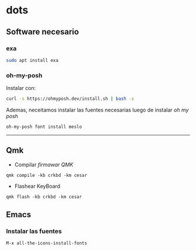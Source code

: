 # dots

## Software necesario

### exa
```bash
sudo apt install exa
```

### oh-my-posh

Instalar con:
```bash
curl -s https://ohmyposh.dev/install.sh | bash -s
```
Ademas, neceitamos instalar las fuentes necesarias
luego de instalar _oh my posh_
```bash
oh-my-posh font install meslo
```

---

## Qmk

* Compilar *firmawar QMK*
```shell
qmk compile -kb crkbd -km cesar
```

* Flashear KeyBoard
```shell
qmk flash -kb crkbd -km cesar
```
## Emacs

### Instalar las fuentes
  ```shell
  M-x all-the-icons-install-fonts
  ```
